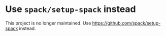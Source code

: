 # Use `spack/setup-spack` instead

This project is no longer maintained. Use https://github.com/spack/setup-spack instead.